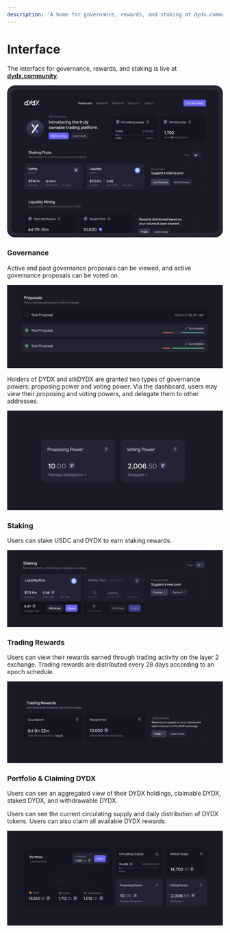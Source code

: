 ```yaml
---
description: 'A home for governance, rewards, and staking at dydx.community'
---
```


# Interface

The interface for governance, rewards, and staking is live at [**dydx.community**](https://dydx.community).

![](../.gitbook/assets/web.svg)

### Governance

Active and past governance proposals can be viewed, and active governance proposals can be voted on.

![Track proposal status and vote on changes](../.gitbook/assets/image%20%2816%29.png)

Holders of DYDX and stkDYDX are granted two types of governance powers: proposing power and voting power. Via the dashboard, users may view their proposing and voting powers, and delegate them to other addresses.

![Delegate your proposing and voting powers](../.gitbook/assets/image%20%2814%29%20%281%29.png)

### Staking

Users can stake USDC and DYDX to earn staking rewards.

![Stake funds to receive rewards](../.gitbook/assets/image%20%2817%29.png)

### Trading Rewards

Users can view their rewards earned through trading activity on the layer 2 exchange. Trading rewards are distributed every 28 days according to an epoch schedule.

![Trade to receive rewards](../.gitbook/assets/image%20%281%29.png)

### Portfolio & Claiming DYDX

Users can see an aggregated view of their DYDX holdings, claimable DYDX, staked DYDX, and withdrawable DYDX.

Users can see the current circulating supply and daily distribution of DYDX tokens. Users can also claim all available DYDX rewards.

![Claim your rewards](../.gitbook/assets/image%20%2815%29.png)

